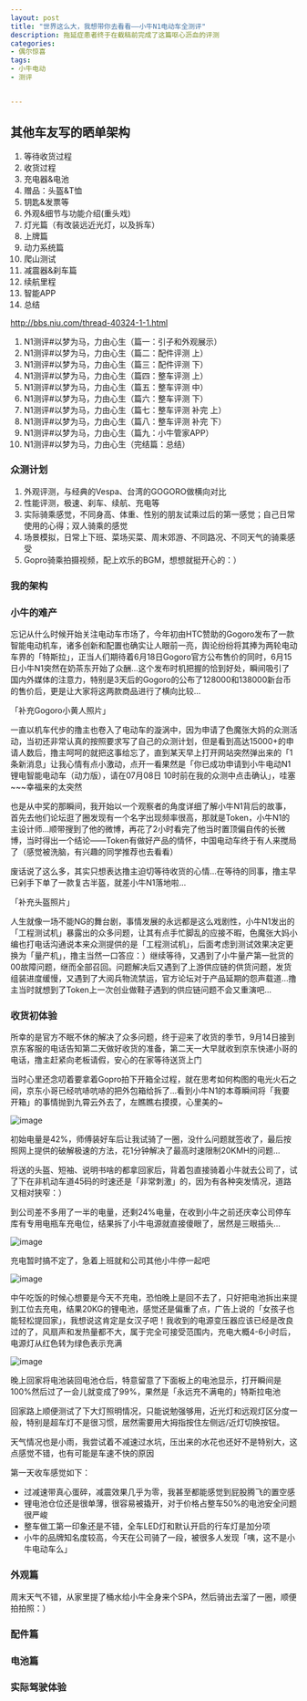 ```yaml
---
layout: post
title: "世界这么大，我想带你去看看——小牛N1电动车全测评"
description: 拖延症患者终于在截稿前完成了这篇呕心沥血的评测
categories: 
- 偶尔惊喜
tags:
- 小牛电动
- 测评


---
```


## 其他车友写的晒单架构

1. 等待收货过程
2. 收货过程
3. 充电器&电池
4. 赠品：头盔&T恤
5. 钥匙&发票等
6. 外观&细节与功能介绍(重头戏)
7. 灯光篇（有改装远近光灯，以及拆车）
8. 上牌篇
9. 动力系统篇
10. 爬山测试
11. 减震器&刹车篇
12. 续航里程
13. 智能APP
14. 总结


http://bbs.niu.com/thread-40324-1-1.html

1. N1测评#以梦为马，力由心生（篇一：引子和外观展示）
2. N1测评#以梦为马，力由心生（篇二：配件评测 上）
3. N1测评#以梦为马，力由心生（篇三：配件评测 下）
4. N1测评#以梦为马，力由心生（篇四：整车评测 上）
5. N1测评#以梦为马，力由心生（篇五：整车评测 中）
6. N1测评#以梦为马，力由心生（篇六：整车评测 下）
7. N1测评#以梦为马，力由心生（篇七：整车评测 补完 上）
8. N1测评#以梦为马，力由心生（篇八：整车评测 补完 下）
9. N1测评#以梦为马，力由心生（篇九：小牛管家APP）
10. N1测评#以梦为马，力由心生（完结篇：总结）  






### 众测计划
1. 外观评测，与经典的Vespa、台湾的GOGORO做横向对比
2. 性能评测，极速、刹车、续航、充电等
3. 实际骑乘感觉，不同身高、体重、性别的朋友试乘过后的第一感觉；自己日常使用的心得；双人骑乘的感觉
4. 场景模拟，日常上下班、菜场买菜、周末郊游、不同路况、不同天气的骑乘感受
5. Gopro骑乘拍摄视频，配上欢乐的BGM，想想就挺开心的：）


### 我的架构

### 小牛的难产

忘记从什么时候开始关注电动车市场了，今年初由HTC赞助的Gogoro发布了一款智能电动机车，诸多创新和配置也确实让人眼前一亮，舆论纷纷将其捧为两轮电动车界的「特斯拉」，正当人们期待着6月18日Gogoro官方公布售价的同时，6月15日小牛N1突然在奶茶东开始了众酬...这个发布时机把握的恰到好处，瞬间吸引了国内外媒体的注意力，特别是3天后的Gogoro的公布了128000和138000新台币的售价后，更是让大家将这两款商品进行了横向比较...

「补充Gogoro小黄人照片」

一直以机车代步的撸主也卷入了电动车的漩涡中，因为申请了色魔张大妈的众测活动，当初还非常认真的按照要求写了自己的众测计划，但是看到高达15000+的申请人数后，撸主呵呵的就把这事给忘了，直到某天早上打开网站突然弹出来的「1条新消息」让我心情有点小激动，点开一看果然是「你已成功申请到小牛电动N1 锂电智能电动车（动力版），请在07月08日 10时前在我的众测中点击确认」，哇塞~~~幸福来的太突然

也是从中奖的那瞬间，我开始以一个观察者的角度详细了解小牛N1背后的故事，首先去他们论坛逛了圈发现有一个名字出现频率很高，那就是Token，小牛N1的主设计师...顺带搜到了他的微博，再花了2小时看完了他当时置顶偏自传的长微博，当时得出一个结论——Token有做好产品的情怀，中国电动车终于有人来搅局了（感觉被洗脑，有兴趣的同学推荐也去看看）

废话说了这么多，其实只想表达撸主迫切等待收货的心情...在等待的同事，撸主早已剁手下单了一款复古半盔，就差小牛N1落地啦...

「补充头盔照片」

人生就像一场不能NG的舞台剧，事情发展的永远都是这么戏剧性，小牛N1发出的「工程测试机」暴露出的众多问题，让其有点手忙脚乱的应接不暇，色魔张大妈小编也打电话沟通说本来众测提供的是「工程测试机」，后面考虑到测试效果决定更换为「量产机」，撸主当然一口答应：）继续等待，又遇到了小牛量产第一批货的00故障问题，继而全部召回。问题解决后又遇到了上游供应链的供货问题，发货组装进度缓慢，又遇到了大阅兵物流禁运，官方论坛对于产品延期的怨声载道...撸主当时就想到了Token上一次创业做鞋子遇到的供应链问题不会又重演吧...

### 收货初体验

所幸的是官方不眠不休的解决了众多问题，终于迎来了收货的季节，9月14日接到京东客服的电话告知第二天做好收货的准备，第二天一大早就收到京东快递小哥的电话，撸主赶紧向老板请假，安心的在家等待送货上门

当时心里还念叨着要拿着Gopro拍下开箱全过程，就在思考如何构图的电光火石之间，京东小哥已经吭哧吭哧的把外包箱给拆了...看到小牛N1的本尊瞬间将「我要开箱」的事情抛到九霄云外去了，左瞧瞧右摸摸，心里美的~

![image](http://ww2.sinaimg.cn/mw1024/661e5653gw1ew2c4vbmo9j21kw1kw4hw.jpg)

初始电量是42%，师傅装好车后让我试骑了一圈，没什么问题就签收了，最后按照网上提供的破解极速的方法，花1分钟解决了最高时速限制20KMH的问题...

将送的头盔、短袖、说明书啥的都拿回家后，背着包直接骑着小牛就去公司了，试了下在非机动车道45码的时速还是「非常刺激」的，因为有各种突发情况，道路又相对狭窄：）

到公司差不多用了一半的电量，还剩24%电量，在收到小牛之前还庆幸公司停车库有专用电瓶车充电位，结果拆了小牛电源就直接傻眼了，居然是三眼插头...

![image](http://ww1.sinaimg.cn/mw1024/661e5653gw1ew2c4si6olj21kw1kwwph.jpg)

充电暂时搞不定了，急着上班就和公司其他小牛停一起吧

![image](http://ww4.sinaimg.cn/mw1024/661e5653gw1ew2c4yqe5aj21kw1kwtnr.jpg)

中午吃饭的时候心想要是今天不充电，恐怕晚上是回不去了，只好把电池拆出来提到工位去充电，结果20KG的锂电池，感觉还是偏重了点，广告上说的「女孩子也能轻松提回家」，我想说这肯定是女汉子吧！我收到的电源变压器应该已经是改良过的了，风扇声和发热量都不大，属于完全可接受范围内，充电大概4-6小时后，电源灯从红色转为绿色表示充满

![image](http://ww2.sinaimg.cn/mw1024/661e5653gw1ew2c4wfym4j20k00zkwji.jpg)


晚上回家将电池装回电池仓后，特意留意了下面板上的电池显示，打开瞬间是100%然后过了一会儿就变成了99%，果然是「永远充不满电的」特斯拉电池

回家路上顺便测试了下大灯照明情况，只能说勉强够用，近光灯和远观灯区分度一般，特别是超车灯不是很习惯，居然需要用大拇指按住左侧远/近灯切换按钮。

天气情况也是小雨，我尝试着不减速过水坑，压出来的水花也还好不是特别大，这点感觉不错，也有可能是车速不快的原因

第一天收车感觉如下：

* 过减速带真心蛋碎，减震效果几乎为零，我甚至都能感觉到屁股腾飞的置空感
* 锂电池仓位还是很单薄，很容易被撬开，对于价格占整车50%的电池安全问题很严峻
* 整车做工第一印象还是不错，全车LED灯和默认开启的行车灯是加分项
* 小牛的品牌知名度较高，今天在公司骑了一段，被很多人发现「咦，这不是小牛电动车么」


### 外观篇

周末天气不错，从家里提了桶水给小牛全身来个SPA，然后骑出去溜了一圈，顺便拍拍照：）





### 配件篇

### 电池篇

### 实际驾驶体验

